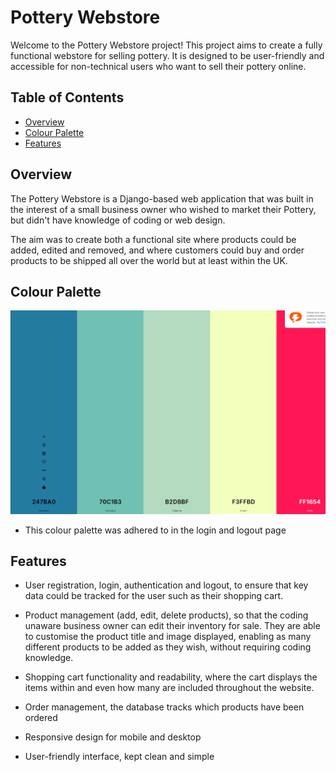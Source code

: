 # Pottery Webstore

Welcome to the Pottery Webstore project! This project aims to create a fully functional webstore for selling pottery. It is designed to be user-friendly and accessible for non-technical users who want to sell their pottery online.

## Table of Contents

- [Overview](#overview)
- [Colour Palette](#colour-palette)
- [Features](#features)


## Overview

The Pottery Webstore is a Django-based web application that was built in the interest of a small business owner who wished to market their Pottery, but didn't have knowledge of coding or web design.

The aim was to create both a functional site where products could be added, edited and removed, and where customers could buy and order products to be shipped all over the world but at least within the UK.

## Colour Palette

![alt text](<static/images/Colour Palette.png>)
- This colour palette was adhered to in the login and logout page

## Features

- User registration, login, authentication and logout, to ensure that key data could be tracked for the user such as their shopping cart.

- Product management (add, edit, delete products), so that the coding unaware business owner can edit their inventory for sale. They are able to customise the product title and image displayed, enabling as many different products to be added as they wish, without requiring coding knowledge.

- Shopping cart functionality and readability, where the cart displays the items within and even how many are included throughout the website. 

- Order management, the database tracks which products have been ordered

- Responsive design for mobile and desktop

- User-friendly interface, kept clean and simple


